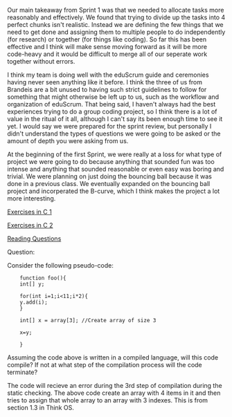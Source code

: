   Our main takeaway from Sprint 1 was that we needed to allocate tasks more reasonably and effectively. We found that trying to divide up the tasks into 4 perfect chunks isn't realistic. Instead we are defining the few things that we need to get done and assigning them to multiple people to do independently (for research) or together (for things like coding). So far this has been effective and I think will make sense moving forward as it will be more code-heavy and it would be difficult to merge all of our seperate work together without errors.

  I think my team is doing well with the eduScrum guide and ceremonies having never seen anything like it before. I think the three of us from Brandeis are a bit unused to having such strict guidelines to follow for something that might otherwise be left up to us, such as the workflow and organization of eduScrum. That being said, I haven't always had the best experiences trying to do a group coding project, so I think there is a lot of value in the ritual of it all, although I can't say its been enough time to see it yet. I would say we were prepared for the sprint review, but personally I didn't understand the types of questions we were going to be asked or the amount of depth you were asking from us.

  At the beginning of the first Sprint, we were really at a loss for what type of project we were going to do because anything that sounded fun was too intense and anything that sounded reasonable or even easy was boring and trivial. We were planning on just doing the bouncing ball because it was done in a previous class. We eventually expanded on the bouncing ball project and incorperated the B-curve, which I think makes the project a lot more interesting.

[Exercises in C 1](../exercises/ex01)

[Exercises in C 2](../exercises/ex02)

[Reading Questions](../reading_questions/thinkos.md)


Question:

Consider the following pseudo-code:

        function foo(){
        int[] y;

        for(int i=1;i<11;i*2){
        y.add(i);
        }

        int[] x = array[3]; //Create array of size 3

        x=y;

        }

Assuming the code above is written in a compiled language, will this code compile? If not at what step of the compilation process will the code terminate?

The code will recieve an error during the 3rd step of compilation during the static checking. The above code create an array with 4 items in it and then tries to assign that whole array to an array with 3 indexes. This is from section 1.3 in Think OS.
